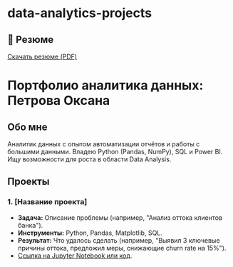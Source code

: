 # data-analytics-projects
## 📄 Резюме  
[Скачать резюме (PDF)](/Petrova_Resume_DataAnalyst.pdf)

# Портфолио аналитика данных: Петрова Оксана

## Обо мне
Аналитик данных с опытом автоматизации отчётов и работы с большими данными. Владею Python (Pandas, NumPy), SQL и Power BI. Ищу возможности для роста в области Data Analysis.

## Проекты

### 1. [Название проекта]
- **Задача:** Описание проблемы (например, "Анализ оттока клиентов банка").
- **Инструменты:** Python, Pandas, Matplotlib, SQL.
- **Результат:** Что удалось сделать (например, "Выявил 3 ключевые причины оттока, предложил меры, снижающие churn rate на 15%").
- [Ссылка на Jupyter Notebook или код](/название_файла.ipynb).
